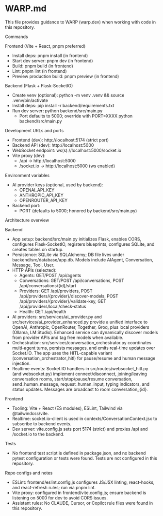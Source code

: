 # WARP.md

This file provides guidance to WARP (warp.dev) when working with code in this repository.

Commands

Frontend (Vite + React, pnpm preferred)
- Install deps: pnpm install (in frontend)
- Start dev server: pnpm dev (in frontend)
- Build: pnpm build (in frontend)
- Lint: pnpm lint (in frontend)
- Preview production build: pnpm preview (in frontend)

Backend (Flask + Flask-SocketIO)
- Create venv (optional): python -m venv .venv && source .venv/bin/activate
- Install deps: pip install -r backend/requirements.txt
- Run dev server: python backend/src/main.py
  - Port defaults to 5000; override with PORT=XXXX python backend/src/main.py

Development URLs and ports
- Frontend (dev): http://localhost:5174 (strict port)
- Backend API (dev): http://localhost:5000
- WebSocket endpoint: ws(s)://localhost:5000/socket.io
- Vite proxy (dev):
  - /api -> http://localhost:5000
  - /socket.io -> http://localhost:5000 (ws enabled)

Environment variables
- AI provider keys (optional, used by backend):
  - OPENAI_API_KEY
  - ANTHROPIC_API_KEY
  - OPENROUTER_API_KEY
- Backend port:
  - PORT (defaults to 5000; honored by backend/src/main.py)

Architecture overview

Backend
- App setup: backend/src/main.py initializes Flask, enables CORS, configures Flask-SocketIO, registers blueprints, configures SQLite, and creates tables on startup.
- Persistence: SQLite via SQLAlchemy; DB file lives under backend/src/database/app.db. Models include AIAgent, Conversation, Message, Tool, User.
- HTTP APIs (selected):
  - Agents: GET/POST /api/agents
  - Conversations: GET/POST /api/conversations, POST /api/conversations/{id}/start
  - Providers: GET /api/providers, POST /api/providers/{provider}/discover-models, POST /api/providers/{provider}/validate-key, GET /api/providers/local/check-status
  - Health: GET /api/health
- AI providers: src/services/ai_provider.py and src/services/ai_provider_enhanced.py provide a unified interface to OpenAI, Anthropic, OpenRouter, Together, Groq, plus local providers (Ollama, LM Studio). Enhanced service can dynamically discover models from provider APIs and tag free models when available.
- Orchestration: src/services/conversation_orchestrator.py coordinates multi-agent turns, persists messages, and emits real-time updates over Socket.IO. The app uses the HITL-capable variant (conversation_orchestrator_hitl) for pause/resume and human message injection.
- Realtime events: Socket.IO handlers in src/routes/websocket_hitl.py (and websocket.py) implement connect/disconnect, joining/leaving conversation rooms, start/stop/pause/resume conversation, send_human_message, request_human_input, typing indicators, and status updates. Messages are broadcast to room conversation_{id}.

Frontend
- Tooling: Vite + React (ES modules), ESLint, Tailwind via @tailwindcss/vite.
- Realtime: socket.io-client is used in contexts/ConversationContext.jsx to subscribe to backend events.
- Dev server: vite.config.js sets port 5174 (strict) and proxies /api and /socket.io to the backend.

Tests
- No frontend test script is defined in package.json, and no backend pytest configuration or tests were found. Tests are not configured in this repository.

Repo configs and notes
- ESLint: frontend/eslint.config.js configures JS/JSX linting, react-hooks, and react-refresh rules; run via pnpm lint.
- Vite proxy: configured in frontend/vite.config.js; ensure backend is listening on 5000 for dev to avoid CORS issues.
- Assistant rules: No CLAUDE, Cursor, or Copilot rule files were found in this repository.

